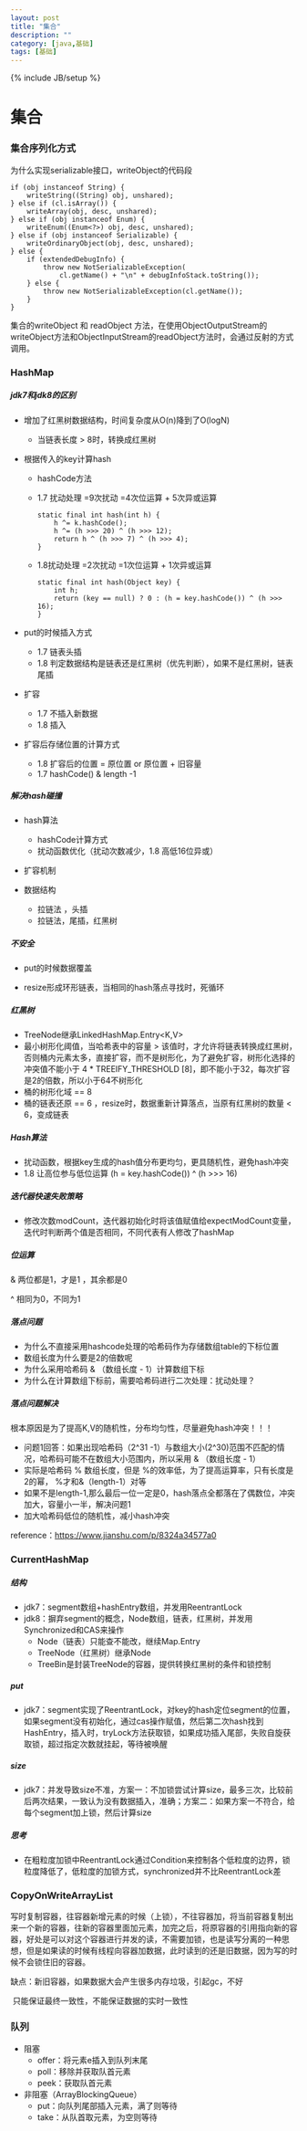 ```yaml
---
layout: post
title: "集合"
description: ""
category: [java,基础]
tags: [基础]
---
```

{% include JB/setup %}

# 集合

### 集合序列化方式

为什么实现serializable接口，writeObject的代码段

```
if (obj instanceof String) {
    writeString((String) obj, unshared);
} else if (cl.isArray()) {
    writeArray(obj, desc, unshared);
} else if (obj instanceof Enum) {
    writeEnum((Enum<?>) obj, desc, unshared);
} else if (obj instanceof Serializable) {
    writeOrdinaryObject(obj, desc, unshared);
} else {
    if (extendedDebugInfo) {
        throw new NotSerializableException(
            cl.getName() + "\n" + debugInfoStack.toString());
    } else {
        throw new NotSerializableException(cl.getName());
    }
}
```

集合的writeObject 和 readObject 方法，在使用ObjectOutputStream的writeObject方法和ObjectInputStream的readObject方法时，会通过反射的方式调用。

### HashMap

##### jdk7和jdk8的区别

- 增加了红黑树数据结构，时间复杂度从O(n)降到了O(logN)

  - 当链表长度 > 8时，转换成红黑树

- 根据传入的key计算hash

  - hashCode方法

  - 1.7 扰动处理 =9次扰动 =4次位运算 + 5次异或运算

    ```
    static final int hash(int h) {
    	h ^= k.hashCode(); 
    	h ^= (h >>> 20) ^ (h >>> 12); 
    	return h ^ (h >>> 7) ^ (h >>> 4); 
    }
    ```

  - 1.8扰动处理 =2次扰动 =1次位运算 + 1次异或运算

    ```
    static final int hash(Object key) {
        int h;
        return (key == null) ? 0 : (h = key.hashCode()) ^ (h >>> 16);
    }
    ```

- put的时候插入方式
  - 1.7 链表头插
  - 1.8 判定数据结构是链表还是红黑树（优先判断），如果不是红黑树，链表尾插

- 扩容

  - 1.7 不插入新数据
  - 1.8 插入

- 扩容后存储位置的计算方式

  - 1.8 扩容后的位置 = 原位置 or 原位置 + 旧容量
  - 1.7 hashCode() & length -1 

##### 解决hash碰撞

- hash算法

  - hashCode计算方式
  - 扰动函数优化（扰动次数减少，1.8 高低16位异或）
- 扩容机制
- 数据结构
  - 拉链法 ，头插
  - 拉链法，尾插，红黑树
##### 不安全

- put的时候数据覆盖

- resize形成环形链表，当相同的hash落点寻找时，死循环

##### 红黑树

- TreeNode继承LinkedHashMap.Entry<K,V>
- 最小树形化阈值，当哈希表中的容量 > 该值时，才允许将链表转换成红黑树，否则桶内元素太多，直接扩容，而不是树形化，为了避免扩容，树形化选择的冲突值不能小于 4 * TREEIFY_THRESHOLD [8]，即不能小于32，每次扩容是2的倍数，所以小于64不树形化
- 桶的树形化域 == 8
- 桶的链表还原  == 6 ，resize时，数据重新计算落点，当原有红黑树的数量 < 6，变成链表

##### Hash算法

- 扰动函数，根据key生成的hash值分布更均匀，更具随机性，避免hash冲突
- 1.8 让高位参与低位运算  (h = key.hashCode()) ^ (h >>> 16)

##### 迭代器快速失败策略

- 修改次数modCount，迭代器初始化时将该值赋值给expectModCount变量，迭代时判断两个值是否相同，不同代表有人修改了hashMap

##### 位运算

&  两位都是1，才是1 ，其余都是0

^  相同为0，不同为1



##### 落点问题

- 为什么不直接采用hashcode处理的哈希码作为存储数组table的下标位置
- 数组长度为什么要是2的倍数呢
- 为什么采用哈希码 & （数组长度 - 1）计算数组下标
- 为什么在计算数组下标前，需要哈希码进行二次处理：扰动处理？

##### 落点问题解决

根本原因是为了提高K,V的随机性，分布均匀性，尽量避免hash冲突！！！

- 问题1回答：如果出现哈希码（2^31 -1）与数组大小(2^30)范围不匹配的情况，哈希码可能不在数组大小范围内，所以采用 & （数组长度 - 1）
- 实际是哈希码 % 数组长度，但是 %的效率低，为了提高运算率，只有长度是2的幂， %才和&（length-1）对等
- 如果不是length-1,那么最后一位一定是0，hash落点全都落在了偶数位，冲突加大，容量小一半，解决问题1
- 加大哈希码低位的随机性，减小hash冲突



reference：https://www.jianshu.com/p/8324a34577a0



### CurrentHashMap

##### 结构

- jdk7：segment数组+hashEntry数组，并发用ReentrantLock
- jdk8：摒弃segment的概念，Node数组，链表，红黑树，并发用Synchronized和CAS来操作
  - Node（链表）只能查不能改，继续Map.Entry
  - TreeNode（红黑树）继承Node
  - TreeBin是封装TreeNode的容器，提供转换红黑树的条件和锁控制

##### put

- jdk7：segment实现了ReentrantLock，对key的hash定位segment的位置，如果segment没有初始化，通过cas操作赋值，然后第二次hash找到HashEntry，插入时，tryLock方法获取锁，如果成功插入尾部，失败自旋获取锁，超过指定次数就挂起，等待被唤醒

##### size

- jdk7：并发导致size不准，方案一：不加锁尝试计算size，最多三次，比较前后两次结果，一致认为没有数据插入，准确；方案二：如果方案一不符合，给每个segment加上锁，然后计算size

##### 思考

- 在粗粒度加锁中ReentrantLock通过Condition来控制各个低粒度的边界，锁粒度降低了，低粒度的加锁方式，synchronized并不比ReentrantLock差

### CopyOnWriteArrayList

写时复制容器，往容器新增元素的时候（上锁），不往容器加，将当前容器复制出来一个新的容器，往新的容器里面加元素，加完之后，将原容器的引用指向新的容器，好处是可以对这个容器进行并发的读，不需要加锁，也是读写分离的一种思想，但是如果读的时候有线程向容器加数据，此时读到的还是旧数据，因为写的时候不会锁住旧的容器。

缺点：新旧容器，如果数据大会产生很多内存垃圾，引起gc，不好

​          只能保证最终一致性，不能保证数据的实时一致性

### 队列

- 阻塞
  - offer：将元素e插入到队列末尾
  - poll：移除并获取队首元素
  - peek：获取队首元素
- 非阻塞（ArrayBlockingQueue）
  - put：向队列尾部插入元素，满了则等待
  - take：从队首取元素，为空则等待